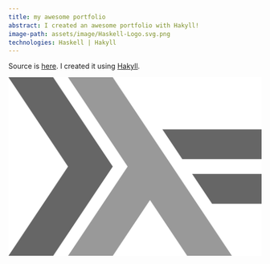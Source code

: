 ```yaml
---
title: my awesome portfolio
abstract: I created an awesome portfolio with Hakyll!
image-path: assets/image/Haskell-Logo.svg.png
technologies: Haskell | Hakyll
---
```


Source is [here](https://github.com/genya0407/portfolio-generator).
I created it using [Hakyll](http://jaspervdj.be/hakyll).

![](assets/image/Haskell-Logo.svg.png)

